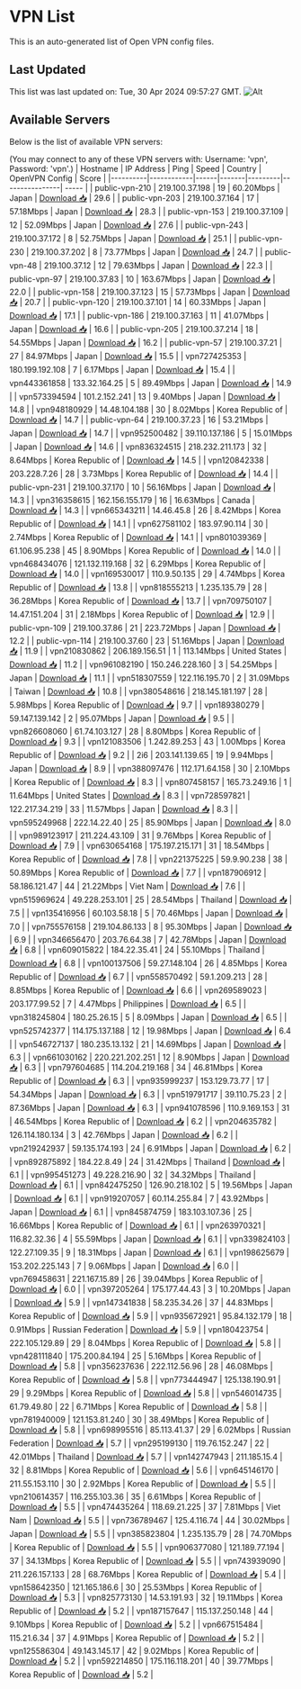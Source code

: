 # VPN List

This is an auto-generated list of Open VPN config files.

## Last Updated

This list was last updated on: Tue, 30 Apr 2024 09:57:27 GMT.
![Alt](https://repobeats.axiom.co/api/embed/186b98318ef1479477931607c1ad7d823f12451f.svg "Repobeats analytics image")

## Available Servers

Below is the list of available VPN servers:

(You may connect to any of these VPN servers with: Username: 'vpn', Password: 'vpn'.)
| Hostname | IP Address | Ping | Speed | Country | OpenVPN Config | Score |
|----------|------------|------|-------|---------|----------------| ----- |
| public-vpn-210 | 219.100.37.198 | 19 | 60.20Mbps | Japan | [Download 📥](./configs/server_0_JP.ovpn) | 29.6 |
| public-vpn-203 | 219.100.37.164 | 17 | 57.18Mbps | Japan | [Download 📥](./configs/server_1_JP.ovpn) | 28.3 |
| public-vpn-153 | 219.100.37.109 | 12 | 52.09Mbps | Japan | [Download 📥](./configs/server_2_JP.ovpn) | 27.6 |
| public-vpn-243 | 219.100.37.172 | 8 | 52.75Mbps | Japan | [Download 📥](./configs/server_3_JP.ovpn) | 25.1 |
| public-vpn-230 | 219.100.37.202 | 8 | 73.77Mbps | Japan | [Download 📥](./configs/server_4_JP.ovpn) | 24.7 |
| public-vpn-48 | 219.100.37.12 | 12 | 79.63Mbps | Japan | [Download 📥](./configs/server_5_JP.ovpn) | 22.3 |
| public-vpn-97 | 219.100.37.83 | 10 | 163.67Mbps | Japan | [Download 📥](./configs/server_6_JP.ovpn) | 22.0 |
| public-vpn-158 | 219.100.37.123 | 15 | 57.73Mbps | Japan | [Download 📥](./configs/server_7_JP.ovpn) | 20.7 |
| public-vpn-120 | 219.100.37.101 | 14 | 60.33Mbps | Japan | [Download 📥](./configs/server_8_JP.ovpn) | 17.1 |
| public-vpn-186 | 219.100.37.163 | 11 | 41.07Mbps | Japan | [Download 📥](./configs/server_9_JP.ovpn) | 16.6 |
| public-vpn-205 | 219.100.37.214 | 18 | 54.55Mbps | Japan | [Download 📥](./configs/server_10_JP.ovpn) | 16.2 |
| public-vpn-57 | 219.100.37.21 | 27 | 84.97Mbps | Japan | [Download 📥](./configs/server_11_JP.ovpn) | 15.5 |
| vpn727425353 | 180.199.192.108 | 7 | 6.17Mbps | Japan | [Download 📥](./configs/server_12_JP.ovpn) | 15.4 |
| vpn443361858 | 133.32.164.25 | 5 | 89.49Mbps | Japan | [Download 📥](./configs/server_13_JP.ovpn) | 14.9 |
| vpn573394594 | 101.2.152.241 | 13 | 9.40Mbps | Japan | [Download 📥](./configs/server_14_JP.ovpn) | 14.8 |
| vpn948180929 | 14.48.104.188 | 30 | 8.02Mbps | Korea Republic of | [Download 📥](./configs/server_15_KR.ovpn) | 14.7 |
| public-vpn-64 | 219.100.37.23 | 16 | 53.21Mbps | Japan | [Download 📥](./configs/server_16_JP.ovpn) | 14.7 |
| vpn952500482 | 39.110.137.186 | 5 | 15.01Mbps | Japan | [Download 📥](./configs/server_17_JP.ovpn) | 14.6 |
| vpn836324515 | 218.232.211.173 | 32 | 8.64Mbps | Korea Republic of | [Download 📥](./configs/server_18_KR.ovpn) | 14.5 |
| vpn120842338 | 203.228.7.26 | 28 | 3.73Mbps | Korea Republic of | [Download 📥](./configs/server_19_KR.ovpn) | 14.4 |
| public-vpn-231 | 219.100.37.170 | 10 | 56.16Mbps | Japan | [Download 📥](./configs/server_20_JP.ovpn) | 14.3 |
| vpn316358615 | 162.156.155.179 | 16 | 16.63Mbps | Canada | [Download 📥](./configs/server_21_CA.ovpn) | 14.3 |
| vpn665343211 | 14.46.45.8 | 26 | 8.42Mbps | Korea Republic of | [Download 📥](./configs/server_22_KR.ovpn) | 14.1 |
| vpn627581102 | 183.97.90.114 | 30 | 2.74Mbps | Korea Republic of | [Download 📥](./configs/server_23_KR.ovpn) | 14.1 |
| vpn801039369 | 61.106.95.238 | 45 | 8.90Mbps | Korea Republic of | [Download 📥](./configs/server_24_KR.ovpn) | 14.0 |
| vpn468434076 | 121.132.119.168 | 32 | 6.29Mbps | Korea Republic of | [Download 📥](./configs/server_25_KR.ovpn) | 14.0 |
| vpn169530017 | 110.9.50.135 | 29 | 4.74Mbps | Korea Republic of | [Download 📥](./configs/server_26_KR.ovpn) | 13.8 |
| vpn818555213 | 1.235.135.79 | 28 | 36.28Mbps | Korea Republic of | [Download 📥](./configs/server_27_KR.ovpn) | 13.7 |
| vpn709750107 | 14.47.151.204 | 31 | 2.18Mbps | Korea Republic of | [Download 📥](./configs/server_28_KR.ovpn) | 12.9 |
| public-vpn-109 | 219.100.37.86 | 21 | 223.72Mbps | Japan | [Download 📥](./configs/server_29_JP.ovpn) | 12.2 |
| public-vpn-114 | 219.100.37.60 | 23 | 51.16Mbps | Japan | [Download 📥](./configs/server_30_JP.ovpn) | 11.9 |
| vpn210830862 | 206.189.156.51 | 1 | 113.14Mbps | United States | [Download 📥](./configs/server_31_US.ovpn) | 11.2 |
| vpn961082190 | 150.246.228.160 | 3 | 54.25Mbps | Japan | [Download 📥](./configs/server_32_JP.ovpn) | 11.1 |
| vpn518307559 | 122.116.195.70 | 2 | 31.09Mbps | Taiwan | [Download 📥](./configs/server_33_TW.ovpn) | 10.8 |
| vpn380548616 | 218.145.181.197 | 28 | 5.98Mbps | Korea Republic of | [Download 📥](./configs/server_34_KR.ovpn) | 9.7 |
| vpn189380279 | 59.147.139.142 | 2 | 95.07Mbps | Japan | [Download 📥](./configs/server_35_JP.ovpn) | 9.5 |
| vpn826608060 | 61.74.103.127 | 28 | 8.80Mbps | Korea Republic of | [Download 📥](./configs/server_36_KR.ovpn) | 9.3 |
| vpn121083506 | 1.242.89.253 | 43 | 1.00Mbps | Korea Republic of | [Download 📥](./configs/server_37_KR.ovpn) | 9.2 |
| 2i6 | 203.141.139.65 | 19 | 9.94Mbps | Japan | [Download 📥](./configs/server_38_JP.ovpn) | 8.9 |
| vpn388097476 | 112.171.64.158 | 30 | 2.10Mbps | Korea Republic of | [Download 📥](./configs/server_39_KR.ovpn) | 8.3 |
| vpn807458157 | 165.73.249.16 | 1 | 11.64Mbps | United States | [Download 📥](./configs/server_40_US.ovpn) | 8.3 |
| vpn728597821 | 122.217.34.219 | 33 | 11.57Mbps | Japan | [Download 📥](./configs/server_41_JP.ovpn) | 8.3 |
| vpn595249968 | 222.14.22.40 | 25 | 85.90Mbps | Japan | [Download 📥](./configs/server_42_JP.ovpn) | 8.0 |
| vpn989123917 | 211.224.43.109 | 31 | 9.76Mbps | Korea Republic of | [Download 📥](./configs/server_43_KR.ovpn) | 7.9 |
| vpn630654168 | 175.197.215.171 | 31 | 18.54Mbps | Korea Republic of | [Download 📥](./configs/server_44_KR.ovpn) | 7.8 |
| vpn221375225 | 59.9.90.238 | 38 | 50.89Mbps | Korea Republic of | [Download 📥](./configs/server_45_KR.ovpn) | 7.7 |
| vpn187906912 | 58.186.121.47 | 44 | 21.22Mbps | Viet Nam | [Download 📥](./configs/server_46_VN.ovpn) | 7.6 |
| vpn515969624 | 49.228.253.101 | 25 | 28.54Mbps | Thailand | [Download 📥](./configs/server_47_TH.ovpn) | 7.5 |
| vpn135416956 | 60.103.58.18 | 5 | 70.46Mbps | Japan | [Download 📥](./configs/server_48_JP.ovpn) | 7.0 |
| vpn755576158 | 219.104.86.133 | 8 | 95.30Mbps | Japan | [Download 📥](./configs/server_49_JP.ovpn) | 6.9 |
| vpn346656470 | 203.76.64.38 | 7 | 42.78Mbps | Japan | [Download 📥](./configs/server_50_JP.ovpn) | 6.8 |
| vpn609015822 | 184.22.35.41 | 24 | 55.10Mbps | Thailand | [Download 📥](./configs/server_51_TH.ovpn) | 6.8 |
| vpn100137506 | 59.27.148.104 | 26 | 4.85Mbps | Korea Republic of | [Download 📥](./configs/server_52_KR.ovpn) | 6.7 |
| vpn558570492 | 59.1.209.213 | 28 | 8.85Mbps | Korea Republic of | [Download 📥](./configs/server_53_KR.ovpn) | 6.6 |
| vpn269589023 | 203.177.99.52 | 7 | 4.47Mbps | Philippines | [Download 📥](./configs/server_54_PH.ovpn) | 6.5 |
| vpn318245804 | 180.25.26.15 | 5 | 8.09Mbps | Japan | [Download 📥](./configs/server_55_JP.ovpn) | 6.5 |
| vpn525742377 | 114.175.137.188 | 12 | 19.98Mbps | Japan | [Download 📥](./configs/server_56_JP.ovpn) | 6.4 |
| vpn546727137 | 180.235.13.132 | 21 | 14.69Mbps | Japan | [Download 📥](./configs/server_57_JP.ovpn) | 6.3 |
| vpn661030162 | 220.221.202.251 | 12 | 8.90Mbps | Japan | [Download 📥](./configs/server_58_JP.ovpn) | 6.3 |
| vpn797604685 | 114.204.219.168 | 34 | 46.81Mbps | Korea Republic of | [Download 📥](./configs/server_59_KR.ovpn) | 6.3 |
| vpn935999237 | 153.129.73.77 | 17 | 54.34Mbps | Japan | [Download 📥](./configs/server_60_JP.ovpn) | 6.3 |
| vpn519791717 | 39.110.75.23 | 2 | 87.36Mbps | Japan | [Download 📥](./configs/server_61_JP.ovpn) | 6.3 |
| vpn941078596 | 110.9.169.153 | 31 | 46.54Mbps | Korea Republic of | [Download 📥](./configs/server_62_KR.ovpn) | 6.2 |
| vpn204635782 | 126.114.180.134 | 3 | 42.76Mbps | Japan | [Download 📥](./configs/server_63_JP.ovpn) | 6.2 |
| vpn219242937 | 59.135.174.193 | 24 | 6.91Mbps | Japan | [Download 📥](./configs/server_64_JP.ovpn) | 6.2 |
| vpn892875892 | 184.22.8.49 | 24 | 31.42Mbps | Thailand | [Download 📥](./configs/server_65_TH.ovpn) | 6.1 |
| vpn995451273 | 49.228.216.90 | 32 | 34.32Mbps | Thailand | [Download 📥](./configs/server_66_TH.ovpn) | 6.1 |
| vpn842475250 | 126.90.218.102 | 5 | 19.56Mbps | Japan | [Download 📥](./configs/server_67_JP.ovpn) | 6.1 |
| vpn919207057 | 60.114.255.84 | 7 | 43.92Mbps | Japan | [Download 📥](./configs/server_68_JP.ovpn) | 6.1 |
| vpn845874759 | 183.103.107.36 | 25 | 16.66Mbps | Korea Republic of | [Download 📥](./configs/server_69_KR.ovpn) | 6.1 |
| vpn263970321 | 116.82.32.36 | 4 | 55.59Mbps | Japan | [Download 📥](./configs/server_70_JP.ovpn) | 6.1 |
| vpn339824103 | 122.27.109.35 | 9 | 18.31Mbps | Japan | [Download 📥](./configs/server_71_JP.ovpn) | 6.1 |
| vpn198625679 | 153.202.225.143 | 7 | 9.06Mbps | Japan | [Download 📥](./configs/server_72_JP.ovpn) | 6.0 |
| vpn769458631 | 221.167.15.89 | 26 | 39.04Mbps | Korea Republic of | [Download 📥](./configs/server_73_KR.ovpn) | 6.0 |
| vpn397205264 | 175.177.44.43 | 3 | 10.20Mbps | Japan | [Download 📥](./configs/server_74_JP.ovpn) | 5.9 |
| vpn147341838 | 58.235.34.26 | 37 | 44.83Mbps | Korea Republic of | [Download 📥](./configs/server_75_KR.ovpn) | 5.9 |
| vpn935672921 | 95.84.132.179 | 18 | 0.91Mbps | Russian Federation | [Download 📥](./configs/server_76_RU.ovpn) | 5.9 |
| vpn180423754 | 222.105.129.89 | 29 | 8.04Mbps | Korea Republic of | [Download 📥](./configs/server_77_KR.ovpn) | 5.8 |
| vpn428111840 | 175.200.84.194 | 25 | 5.16Mbps | Korea Republic of | [Download 📥](./configs/server_78_KR.ovpn) | 5.8 |
| vpn356237636 | 222.112.56.96 | 28 | 46.08Mbps | Korea Republic of | [Download 📥](./configs/server_79_KR.ovpn) | 5.8 |
| vpn773444947 | 125.138.190.91 | 29 | 9.29Mbps | Korea Republic of | [Download 📥](./configs/server_80_KR.ovpn) | 5.8 |
| vpn546014735 | 61.79.49.80 | 22 | 6.71Mbps | Korea Republic of | [Download 📥](./configs/server_81_KR.ovpn) | 5.8 |
| vpn781940009 | 121.153.81.240 | 30 | 38.49Mbps | Korea Republic of | [Download 📥](./configs/server_82_KR.ovpn) | 5.8 |
| vpn698995516 | 85.113.41.37 | 29 | 6.02Mbps | Russian Federation | [Download 📥](./configs/server_83_RU.ovpn) | 5.7 |
| vpn295199130 | 119.76.152.247 | 22 | 42.01Mbps | Thailand | [Download 📥](./configs/server_84_TH.ovpn) | 5.7 |
| vpn142747943 | 211.185.15.4 | 32 | 8.81Mbps | Korea Republic of | [Download 📥](./configs/server_85_KR.ovpn) | 5.6 |
| vpn645146170 | 211.55.153.110 | 30 | 2.92Mbps | Korea Republic of | [Download 📥](./configs/server_86_KR.ovpn) | 5.5 |
| vpn210614357 | 116.255.103.36 | 35 | 6.61Mbps | Korea Republic of | [Download 📥](./configs/server_87_KR.ovpn) | 5.5 |
| vpn474435264 | 118.69.21.225 | 37 | 7.81Mbps | Viet Nam | [Download 📥](./configs/server_88_VN.ovpn) | 5.5 |
| vpn736789467 | 125.4.116.74 | 44 | 30.02Mbps | Japan | [Download 📥](./configs/server_89_JP.ovpn) | 5.5 |
| vpn385823804 | 1.235.135.79 | 28 | 74.70Mbps | Korea Republic of | [Download 📥](./configs/server_90_KR.ovpn) | 5.5 |
| vpn906377080 | 121.189.77.194 | 37 | 34.13Mbps | Korea Republic of | [Download 📥](./configs/server_91_KR.ovpn) | 5.5 |
| vpn743939090 | 211.226.157.133 | 28 | 68.76Mbps | Korea Republic of | [Download 📥](./configs/server_92_KR.ovpn) | 5.4 |
| vpn158642350 | 121.165.186.6 | 30 | 25.53Mbps | Korea Republic of | [Download 📥](./configs/server_93_KR.ovpn) | 5.3 |
| vpn825773130 | 14.53.191.93 | 32 | 19.11Mbps | Korea Republic of | [Download 📥](./configs/server_94_KR.ovpn) | 5.2 |
| vpn187157647 | 115.137.250.148 | 44 | 9.10Mbps | Korea Republic of | [Download 📥](./configs/server_95_KR.ovpn) | 5.2 |
| vpn667515484 | 115.21.6.34 | 37 | 4.91Mbps | Korea Republic of | [Download 📥](./configs/server_96_KR.ovpn) | 5.2 |
| vpn125586304 | 49.143.145.17 | 42 | 9.02Mbps | Korea Republic of | [Download 📥](./configs/server_97_KR.ovpn) | 5.2 |
| vpn592214850 | 175.116.118.201 | 40 | 39.77Mbps | Korea Republic of | [Download 📥](./configs/server_98_KR.ovpn) | 5.2 |
